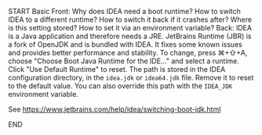 START
Basic
Front: Why does IDEA need a boot runtime? How to switch IDEA to a different runtime? How to switch it back if it crashes after? Where is this setting stored? How to set it via an environment variable?
Back: 
IDEA is a Java application and therefore needs a JRE. JetBrains Runtime (JBR) is a fork of OpenJDK and is bundled with IDEA. It fixes some known issues and provides better performance and stability.
To change, press ⌘+⇧+A, choose "Choose Boot Java Runtime for the IDE..." and select a runtime. Click "Use Default Runtime" to reset.
The path is stored in the IDEA configuration directory, in the `idea.jdk` or `idea64.jdk` file. Remove it to reset to the default value.
You can also override this path with the `IDEA_JDK` environment variable.

See https://www.jetbrains.com/help/idea/switching-boot-jdk.html
<!--ID: 1745136966273-->
END
